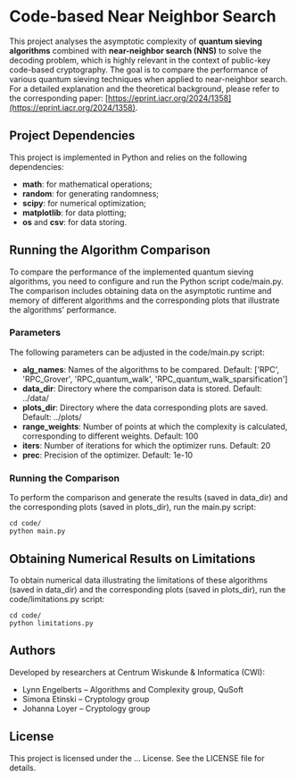 # Code-based Near Neighbor Search

This project analyses the asymptotic complexity of **quantum sieving algorithms** combined with **near-neighbor search (NNS)** to solve the decoding problem, which is highly relevant in the context of public-key code-based cryptography. The goal is to compare the performance of various quantum sieving techniques when applied to near-neighbor search. For a detailed explanation and the theoretical background, please refer to the corresponding paper: [https://eprint.iacr.org/2024/1358](https://eprint.iacr.org/2024/1358).

## Project Dependencies

This project is implemented in Python and relies on the following dependencies:

- **math**: for mathematical operations;
- **random**: for generating randomness;
- **scipy**: for numerical optimization;
- **matplotlib**: for data plotting;
- **os** and **csv**: for data storing.

## Running the Algorithm Comparison

To compare the performance of the implemented quantum sieving algorithms, you need to configure and run the Python script code/main.py. The comparison includes obtaining data on the asymptotic runtime and memory of different algorithms and the corresponding plots that illustrate the algorithms' performance.

### Parameters

The following parameters can be adjusted in the code/main.py script:
- **alg_names**: Names of the algorithms to be compared. Default: ['RPC', 'RPC_Grover', 'RPC_quantum_walk', 'RPC_quantum_walk_sparsification']
- **data_dir**: Directory where the comparison data is stored. Default: ../data/
- **plots_dir**: Directory where the data corresponding plots are saved. Default: ../plots/
- **range_weights**: Number of points at which the complexity is calculated, corresponding to different weights. Default: 100
- **iters**: Number of iterations for which the optimizer runs. Default: 20
- **prec**: Precision of the optimizer. Default: 1e-10

### Running the Comparison

To perform the comparison and generate the results (saved in data_dir) and the corresponding plots (saved in plots_dir), run the main.py script:
```
cd code/
python main.py
```

## Obtaining Numerical Results on Limitations

To obtain numerical data illustrating the limitations of these algorithms (saved in data_dir) and the corresponding plots (saved in plots_dir), run the code/limitations.py script:

```
cd code/
python limitations.py
```

## Authors
Developed by researchers at Centrum Wiskunde & Informatica (CWI):
- Lynn Engelberts – Algorithms and Complexity group, QuSoft
- Simona Etinski – Cryptology group
- Johanna Loyer – Cryptology group

## License
This project is licensed under the ... License. See the LICENSE file for details.

